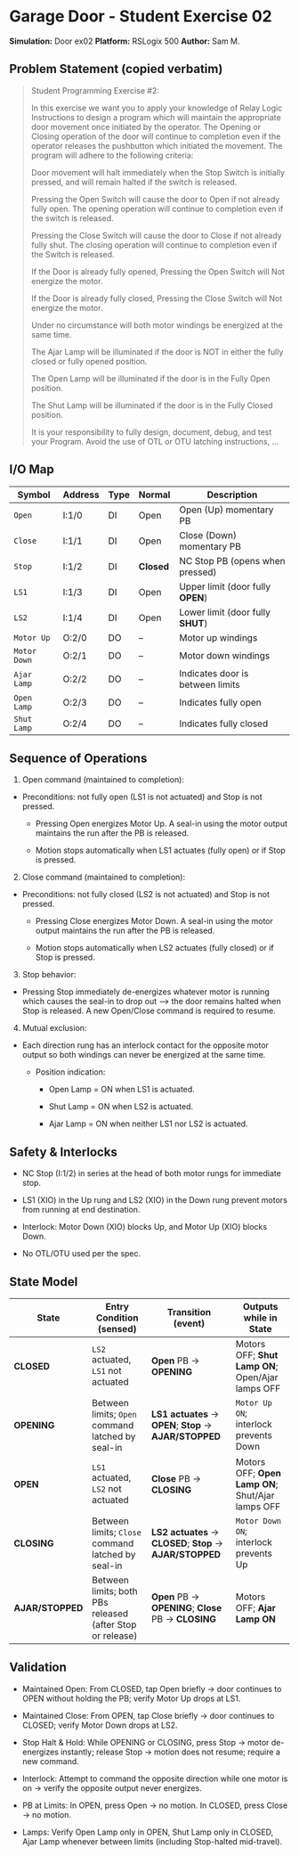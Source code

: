 # Garage Door - Student Exercise 02

**Simulation:** Door ex02
**Platform:** RSLogix 500 
**Author:** Sam M.


## Problem Statement (copied verbatim)

> Student Programming Exercise #2:
> 
> In this exercise we want you to apply your knowledge of Relay Logic Instructions to design a program which will maintain the appropriate door movement once initiated by the operator. The Opening or Closing operation of the door will continue to completion even if the operator releases the pushbutton which initiated the movement. The program will adhere to the following criteria:
> 
> 
> 
> Door movement will halt immediately when the Stop Switch is initially pressed, and will remain halted if the switch is released.
> 
> 
> 
> Pressing the Open Switch will cause the door to Open if not already fully open. The opening operation will continue to completion even if the switch is released.
> 
> 
> 
> Pressing the Close Switch will cause the door to Close if not already fully shut. The closing operation will continue to completion even if the Switch is released.
> 
> 
> 
> If the Door is already fully opened, Pressing the Open Switch will Not energize the motor.
> 
> 
> 
> If the Door is already fully closed, Pressing the Close Switch will Not energize the motor.
> 
> 
> 
> Under no circumstance will both motor windings be energized at the same time.
> 
> 
> 
> The Ajar Lamp will be illuminated if the door is NOT in either the fully closed or fully opened position.
> 
> 
> 
> The Open Lamp will be illuminated if the door is in the Fully Open position.
> 
> 
> 
> The Shut Lamp will be illuminated if the door is in the Fully Closed position.
> 
> 
> 
> It is your responsibility to fully design, document, debug, and test your Program. Avoid the use of OTL or OTU latching instructions, ...



## I/O Map 
| Symbol       | Address | Type | Normal     | Description                       |
| ------------ | ------- | ---- | ---------- | --------------------------------- |
| `Open`       | I:1/0   | DI   | Open       | Open (Up) momentary PB            |
| `Close`      | I:1/1   | DI   | Open       | Close (Down) momentary PB         |
| `Stop`       | I:1/2   | DI   | **Closed** | NC Stop PB (opens when pressed)   |
| `LS1`        | I:1/3   | DI   | Open       | Upper limit (door fully **OPEN**) |
| `LS2`        | I:1/4   | DI   | Open       | Lower limit (door fully **SHUT**) |
| `Motor Up`   | O:2/0   | DO   | –          | Motor up windings                 |
| `Motor Down` | O:2/1   | DO   | –          | Motor down windings               |
| `Ajar Lamp`  | O:2/2   | DO   | –          | Indicates door is between limits  |
| `Open Lamp`  | O:2/3   | DO   | –          | Indicates fully open              |
| `Shut Lamp`  | O:2/4   | DO   | –          | Indicates fully closed            |


## Sequence of Operations

1. Open command (maintained to completion):

- Preconditions: not fully open (LS1 is not actuated) and Stop is not pressed.

    - Pressing Open energizes Motor Up. A seal-in using the motor output maintains the run after the PB is released.

    - Motion stops automatically when LS1 actuates (fully open) or if Stop is pressed.

2. Close command (maintained to completion):

- Preconditions: not fully closed (LS2 is not actuated) and Stop is not pressed.

    - Pressing Close energizes Motor Down. A seal-in using the motor output maintains the run after the PB is released.

    - Motion stops automatically when LS2 actuates (fully closed) or if Stop is pressed.

3. Stop behavior:

- Pressing Stop immediately de-energizes whatever motor is running which causes the seal-in to drop out -->  the door remains halted when Stop is released. A new Open/Close command is required to resume.

4. Mutual exclusion:

- Each direction rung has an interlock contact for the opposite motor output so both windings can never be energized at the same time.

    - Position indication:

        - Open Lamp = ON when LS1 is actuated.

        - Shut Lamp = ON when LS2 is actuated.

        - Ajar Lamp = ON when neither LS1 nor LS2 is actuated.

## Safety & Interlocks

- NC Stop (I:1/2) in series at the head of both motor rungs for immediate stop.

- LS1 (XIO) in the Up rung and LS2 (XIO) in the Down rung prevent motors from running at end destination.

- Interlock: Motor Down (XIO) blocks Up, and Motor Up (XIO) blocks Down.

- No OTL/OTU used per the spec.

## State Model 

| State            | Entry Condition (sensed)                                  | Transition (event)                                         | Outputs while in State                            |
| ---------------- | --------------------------------------------------------- | ---------------------------------------------------------- | ------------------------------------------------- |
| **CLOSED**       | `LS2` actuated, `LS1` not actuated                        | **Open** PB → **OPENING**                                  | Motors OFF; **Shut Lamp ON**; Open/Ajar lamps OFF |
| **OPENING**      | Between limits; `Open` command latched by seal-in         | **LS1 actuates** → **OPEN**; **Stop** → **AJAR/STOPPED**   | `Motor Up ON`; interlock prevents Down            |
| **OPEN**         | `LS1` actuated, `LS2` not actuated                        | **Close** PB → **CLOSING**                                 | Motors OFF; **Open Lamp ON**; Shut/Ajar lamps OFF |
| **CLOSING**      | Between limits; `Close` command latched by seal-in        | **LS2 actuates** → **CLOSED**; **Stop** → **AJAR/STOPPED** | `Motor Down ON`; interlock prevents Up            |
| **AJAR/STOPPED** | Between limits; both PBs released (after Stop or release) | **Open** PB → **OPENING**; **Close** PB → **CLOSING**      | Motors OFF; **Ajar Lamp ON**                      |

## Validation

- Maintained Open: From CLOSED, tap Open briefly → door continues to OPEN without holding the PB; verify Motor Up drops at LS1.

- Maintained Close: From OPEN, tap Close briefly → door continues to CLOSED; verify Motor Down drops at LS2.

- Stop Halt & Hold: While OPENING or CLOSING, press Stop → motor de-energizes instantly; release Stop → motion does not resume; require a new command.

- Interlock: Attempt to command the opposite direction while one motor is on → verify the opposite output never energizes.

- PB at Limits: In OPEN, press Open → no motion. In CLOSED, press Close → no motion.

- Lamps: Verify Open Lamp only in OPEN, Shut Lamp only in CLOSED, Ajar Lamp whenever between limits (including Stop-halted mid-travel).